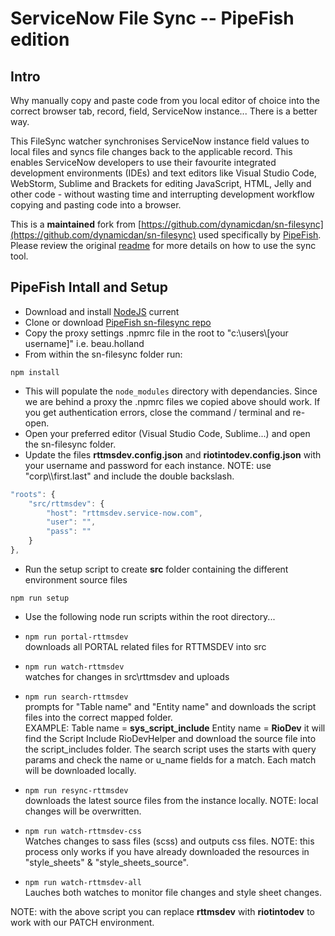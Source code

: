 ServiceNow File Sync -- PipeFish edition
=================

## Intro

Why manually copy and paste code from you local editor of choice into the correct browser tab, record, field, ServiceNow instance... There is a better way.

This FileSync watcher synchronises ServiceNow instance field values to local files and syncs file changes back to the applicable record. This enables ServiceNow developers to use their favourite integrated development environments (IDEs) and text editors like Visual Studio Code, WebStorm, Sublime and Brackets for editing JavaScript, HTML, Jelly and other code - without wasting time and interrupting development workflow copying and pasting code into a browser.

This is a **maintained** fork from [https://github.com/dynamicdan/sn-filesync](https://github.com/dynamicdan/sn-filesync) used specifically by [PipeFish](http://www.pipefish.com.au). Please review the original [readme](https://github.com/dynamicdan/sn-filesync) for more details on how to use the sync tool.

## PipeFish Intall and Setup

* Download and install [NodeJS](https://nodejs.org/en/) current
* Clone or download [PipeFish sn-filesync repo](https://github.com/beauholland/sn-filesync/tree/PipeFish-custom)
* Copy the proxy settings .npmrc file in the root to "c:\\users\\[your username]" i.e. beau.holland
* From within the sn-filesync folder run:

`npm install`

* This will populate the `node_modules` directory with dependancies. Since we are behind a proxy the .npmrc files we copied above should work. If you get authentication errors, close the command / terminal and re-open.
* Open your preferred editor (Visual Studio Code, Sublime...) and open the sn-filesync folder.
* Update the files **rttmsdev.config.json** and **riotintodev.config.json** with your username and password for each instance. 
NOTE: use "corp\\\\first.last" and include the double backslash.

```javascript
"roots": {
    "src/rttmsdev": {
        "host": "rttmsdev.service-now.com",
        "user": "",
        "pass": ""
    }
},
```

* Run the setup script to create **src** folder containing the different environment source files

`npm run setup`

* Use the following node run scripts within the root directory...

* `npm run portal-rttmsdev` <br>downloads all PORTAL related files for RTTMSDEV into src
* `npm run watch-rttmsdev` <br>watches for changes in src\rttmsdev and uploads
* `npm run search-rttmsdev` <br>prompts for "Table name" and "Entity name" and downloads the script files into the correct mapped folder. <br>EXAMPLE: Table name = **sys_script_include** Entity name = **RioDev** it will find the Script Include RioDevHelper and download the source file into the script_includes folder. The search script uses the starts with query params and check the name or u_name fields for a match. Each match will be downloaded locally.
* `npm run resync-rttmsdev` <br>downloads the latest source files from the instance locally. NOTE: local changes will be overwritten.
* `npm run watch-rttmsdev-css` <br>Watches changes to sass files (scss) and outputs css files. NOTE: this process only works if you have already downloaded the resources in "style_sheets" & "style_sheets_source".
* `npm run watch-rttmsdev-all` <br>Lauches both watches to monitor file changes and style sheet changes. 

NOTE: with the above script you can replace **rttmsdev** with **riotintodev** to work with our PATCH environment.